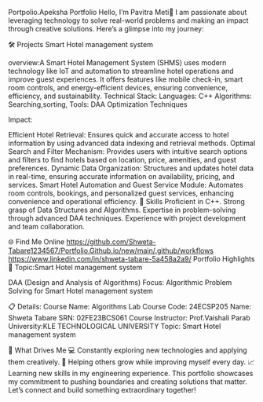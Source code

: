 Portpolio.Apeksha Portfolio Hello, I’m Pavitra Meti👋 I am passionate about leveraging technology to solve real-world problems and making an impact through creative solutions. Here’s a glimpse into my journey:

🛠 Projects Smart Hotel management system

overview:A Smart Hotel Management System (SHMS) uses modern technology like IoT and automation to streamline hotel operations and improve guest experiences. It offers features like mobile check-in, smart room controls, and energy-efficient devices, ensuring convenience, efficiency, and sustainability. Technical Stack: Languages: C++ Algorithms: Searching,sorting, Tools: DAA Optimization Techniques

Impact:

Efficient Hotel Retrieval: Ensures quick and accurate access to hotel information by using advanced data indexing and retrieval methods.
Optimal Search and Filter Mechanism: Provides users with intuitive search options and filters to find hotels based on location, price, amenities, and guest preferences.
Dynamic Data Organization: Structures and updates hotel data in real-time, ensuring accurate information on availability, pricing, and services.
Smart Hotel Automation and Guest Service Module: Automates room controls, bookings, and personalized guest services, enhancing convenience and operational efficiency.
🚀 Skills Proficient in C++. Strong grasp of Data Structures and Algorithms. Expertise in problem-solving through advanced DAA techniques. Experience with project development and team collaboration.

🌐 Find Me Online https://github.com/Shweta-Tabare1234567/Portfolio.Github.io/new/main/.github/workflows https://www.linkedin.com/in/shweta-tabare-5a458a2a9/ Portfolio Highlights 🎯 Topic:Smart Hotel management system

DAA (Design and Analysis of Algorithms) Focus: Algorithmic Problem Solving for Smart Hotel management system

📋 Details: Course Name: Algorithms Lab Course Code: 24ECSP205 Name: Shweta Tabare SRN: 02FE23BCS061 Course Instructor: Prof.Vaishali Parab University:KLE TECHNOLOGICAL UNIVERSITY Topic: Smart Hotel management system

🎨 What Drives Me 💻 Constantly exploring new technologies and applying them creatively. 🤝 Helping others grow while improving myself every day. 📈 Learning new skills in my engineering experience. This portfolio showcases my commitment to pushing boundaries and creating solutions that matter. Let’s connect and build something extraordinary together!
